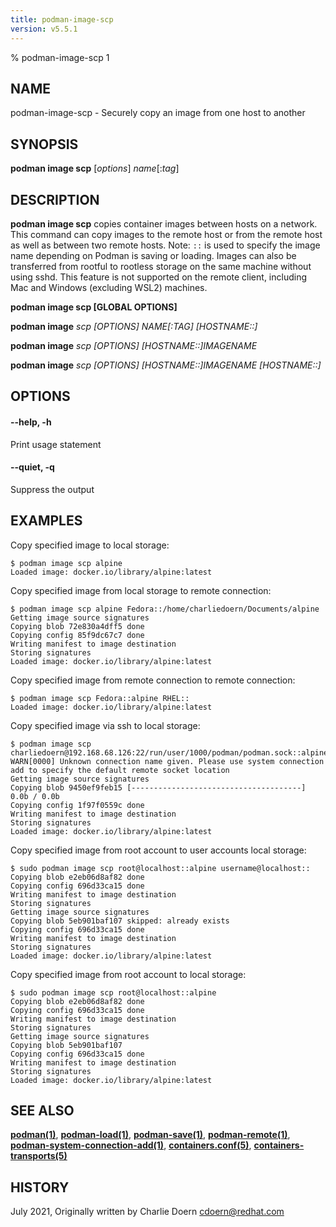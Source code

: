 ```yaml
---
title: podman-image-scp
version: v5.5.1
---
```


% podman-image-scp 1

## NAME
podman-image-scp - Securely copy an image from one host to another

## SYNOPSIS
**podman image scp** [*options*] *name*[:*tag*]

## DESCRIPTION
**podman image scp** copies container images between hosts on a network. This command can copy images to the remote host or from the remote host as well as between two remote hosts.
Note: `::` is used to specify the image name depending on Podman is saving or loading. Images can also be transferred from rootful to rootless storage on the same machine without using sshd. This feature is not supported on the remote client, including Mac and Windows (excluding WSL2) machines.

**podman image scp [GLOBAL OPTIONS]**

**podman image** *scp [OPTIONS] NAME[:TAG] [HOSTNAME::]*

**podman image** *scp [OPTIONS] [HOSTNAME::]IMAGENAME*

**podman image** *scp [OPTIONS] [HOSTNAME::]IMAGENAME [HOSTNAME::]*

## OPTIONS

#### **--help**, **-h**

Print usage statement

#### **--quiet**, **-q**

Suppress the output

## EXAMPLES

Copy specified image to local storage:
```
$ podman image scp alpine
Loaded image: docker.io/library/alpine:latest
```

Copy specified image from local storage to remote connection:
```
$ podman image scp alpine Fedora::/home/charliedoern/Documents/alpine
Getting image source signatures
Copying blob 72e830a4dff5 done
Copying config 85f9dc67c7 done
Writing manifest to image destination
Storing signatures
Loaded image: docker.io/library/alpine:latest
```

Copy specified image from remote connection to remote connection:
```
$ podman image scp Fedora::alpine RHEL::
Loaded image: docker.io/library/alpine:latest
```

Copy specified image via ssh to local storage:
```
$ podman image scp charliedoern@192.168.68.126:22/run/user/1000/podman/podman.sock::alpine
WARN[0000] Unknown connection name given. Please use system connection add to specify the default remote socket location
Getting image source signatures
Copying blob 9450ef9feb15 [--------------------------------------] 0.0b / 0.0b
Copying config 1f97f0559c done
Writing manifest to image destination
Storing signatures
Loaded image: docker.io/library/alpine:latest
```

Copy specified image from root account to user accounts local storage:
```
$ sudo podman image scp root@localhost::alpine username@localhost::
Copying blob e2eb06d8af82 done
Copying config 696d33ca15 done
Writing manifest to image destination
Storing signatures
Getting image source signatures
Copying blob 5eb901baf107 skipped: already exists
Copying config 696d33ca15 done
Writing manifest to image destination
Storing signatures
Loaded image: docker.io/library/alpine:latest
```

Copy specified image from root account to local storage:
```
$ sudo podman image scp root@localhost::alpine
Copying blob e2eb06d8af82 done
Copying config 696d33ca15 done
Writing manifest to image destination
Storing signatures
Getting image source signatures
Copying blob 5eb901baf107
Copying config 696d33ca15 done
Writing manifest to image destination
Storing signatures
Loaded image: docker.io/library/alpine:latest
```

## SEE ALSO
**[podman(1)](podman.1.md)**, **[podman-load(1)](podman-load.1.md)**, **[podman-save(1)](podman-save.1.md)**, **[podman-remote(1)](podman-remote.1.md)**, **[podman-system-connection-add(1)](podman-system-connection-add.1.md)**, **[containers.conf(5)](https://github.com/containers/common/blob/main/docs/containers.conf.5.md)**, **[containers-transports(5)](https://github.com/containers/image/blob/main/docs/containers-transports.5.md)**

## HISTORY
July 2021, Originally written by Charlie Doern <cdoern@redhat.com>

